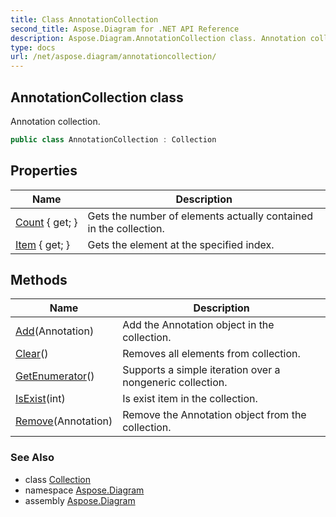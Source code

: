 ```yaml
---
title: Class AnnotationCollection
second_title: Aspose.Diagram for .NET API Reference
description: Aspose.Diagram.AnnotationCollection class. Annotation collection
type: docs
url: /net/aspose.diagram/annotationcollection/
---
```

## AnnotationCollection class

Annotation collection.

```csharp
public class AnnotationCollection : Collection
```

## Properties

| Name | Description |
| --- | --- |
| [Count](../../aspose.diagram/collection/count/) { get; } | Gets the number of elements actually contained in the collection. |
| [Item](../../aspose.diagram/annotationcollection/item/) { get; } | Gets the element at the specified index. |

## Methods

| Name | Description |
| --- | --- |
| [Add](../../aspose.diagram/annotationcollection/add/)(Annotation) | Add the Annotation object in the collection. |
| [Clear](../../aspose.diagram/collection/clear/)() | Removes all elements from collection. |
| [GetEnumerator](../../aspose.diagram/collection/getenumerator/)() | Supports a simple iteration over a nongeneric collection. |
| [IsExist](../../aspose.diagram/collection/isexist/)(int) | Is exist item in the collection. |
| [Remove](../../aspose.diagram/annotationcollection/remove/)(Annotation) | Remove the Annotation object from the collection. |

### See Also

* class [Collection](../collection/)
* namespace [Aspose.Diagram](../../aspose.diagram/)
* assembly [Aspose.Diagram](../../)



